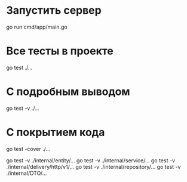 # Запустить сервер

go run cmd/app/main.go

# Все тесты в проекте

go test ./...

# С подробным выводом

go test -v ./...

# С покрытием кода

go test -cover ./...

go test -v ./internal/entity/...
go test -v ./internal/service/...
go test -v ./internal/delivery/http/v1/...
go test -v ./internal/repository/...
go test -v ./internal/DTO/...
